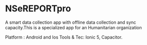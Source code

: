 # NSeREPORTpro
A smart data collection app with offline data collection and sync capacity.This is a specialized app for an Humanitarian organization

Platform : Android and Ios
Tools & Tec: Ionic 5, Capacitor.

